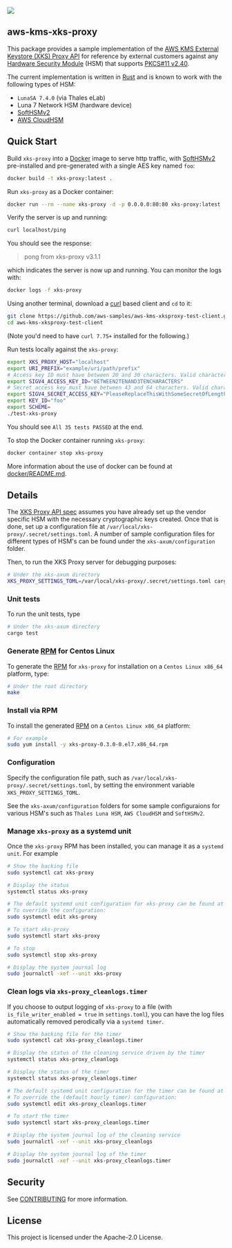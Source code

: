 ![](https://github.com/aws-samples/aws-kms-xks-proxy/actions/workflows/makefile.yml/badge.svg)

## aws-kms-xks-proxy

This package provides a sample implementation of the [AWS KMS External Keystore (XKS) Proxy API](https://github.com/aws/aws-kms-xksproxy-api-spec) for reference by external customers against any [Hardware Security Module](https://en.wikipedia.org/wiki/Hardware_security_module) (HSM) that supports [PKCS#11 v2.40](http://docs.oasis-open.org/pkcs11/pkcs11-base/v2.40/os/pkcs11-base-v2.40-os.html).

The current implementation is written in [Rust](https://www.rust-lang.org/) and is known to work with the following types of HSM:
* `LunaSA 7.4.0` (via Thales eLab)
* Luna 7 Network HSM (hardware device)
* [SoftHSMv2](https://github.com/opendnssec/SoftHSMv2)
* [AWS CloudHSM](https://aws.amazon.com/cloudhsm/)

## Quick Start

Build `xks-proxy` into a [Docker](https://www.docker.com/) image to serve http traffic, with [SoftHSMv2](https://github.com/opendnssec/SoftHSMv2) pre-installed and pre-generated with a single AES key named `foo`:
```bash
docker build -t xks-proxy:latest .
```
Run `xks-proxy` as a Docker container:
```bash
docker run --rm --name xks-proxy -d -p 0.0.0.0:80:80 xks-proxy:latest
```
Verify the server is up and running:
```bash
curl localhost/ping
```
You should see the response:

>pong from xks-proxy v3.1.1

which indicates the server is now up and running.  You can monitor the logs with:
```bash
docker logs -f xks-proxy
```
Using another terminal, download a [curl](https://curl.se/) based client and `cd` to it:
``` bash
git clone https://github.com/aws-samples/aws-kms-xksproxy-test-client.git
cd aws-kms-xksproxy-test-client
```
(Note you'd need to have `curl 7.75+` installed for the following.)

Run tests locally against the `xks-proxy`:
```bash
export XKS_PROXY_HOST="localhost"
export URI_PREFIX="example/uri/path/prefix"
# Access key ID must have between 20 and 30 characters. Valid characters are uppercase A-Z and 2-7
export SIGV4_ACCESS_KEY_ID="BETWEEN2TENAND3TENCHARACTERS"
# Secret access key must have between 43 and 64 characters. Valid characters are a-z, A-Z, 0-9, /, +, and =
export SIGV4_SECRET_ACCESS_KEY="PleaseReplaceThisWithSomeSecretOfLength43To64"
export KEY_ID="foo"
export SCHEME=
./test-xks-proxy
```
You should see `All 35 tests PASSED` at the end.

To stop the Docker container running `xks-proxy`:
```bash
docker container stop xks-proxy
```
More information about the use of docker can be found at [docker/README.md](docker/README.md).

## Details

The [XKS Proxy API spec](https://github.com/aws/aws-kms-xksproxy-api-spec) assumes you have already set up the vendor specific HSM with the necessary cryptographic keys created.  Once that is done, set up a configuration file at `/var/local/xks-proxy/.secret/settings.toml`.  A number of sample configuration files for different types of HSM's can be found under the `xks-axum/configuration` folder.

Then, to run the XKS Proxy server for debugging purposes:

```bash
# Under the xks-axum directory
XKS_PROXY_SETTINGS_TOML=/var/local/xks-proxy/.secret/settings.toml cargo run
```

### Unit tests

To run the unit tests, type
```bash
# Under the xks-axum directory
cargo test
```
### Generate [RPM](https://en.wikipedia.org/wiki/RPM_Package_Manager) for Centos Linux

To generate the [RPM](https://en.wikipedia.org/wiki/RPM_Package_Manager) for `xks-proxy` for installation on a `Centos Linux x86_64` platform, type:
```bash
# Under the root directory
make
```

### Install via RPM

To install the generated [RPM](https://en.wikipedia.org/wiki/RPM_Package_Manager) on a `Centos Linux x86_64` platform:
```bash
# For example
sudo yum install -y xks-proxy-0.3.0-0.el7.x86_64.rpm
```

### Configuration

Specify the configuration file path, such as `/var/local/xks-proxy/.secret/settings.toml`, by setting the environment variable `XKS_PROXY_SETTINGS_TOML`.

See the `xks-axum/configuration` folders for some sample configuraions for various HSM's such as `Thales Luna HSM`, `AWS CloudHSM` and `SoftHSMv2`.

### Manage `xks-proxy` as a systemd unit

Once the `xks-proxy` RPM has been installed, you can manage it as a `systemd unit`.  For example

```bash
# Show the backing file
sudo systemctl cat xks-proxy

# Display the status
systemctl status xks-proxy

# The default systemd unit configuration for xks-proxy can be found at /etc/systemd/system/xks-proxy.service.
# To override the configuration:
sudo systemctl edit xks-proxy

# To start xks-proxy
sudo systemctl start xks-proxy

# To stop
sudo systemctl stop xks-proxy

# Display the system journal log
sudo journalctl -xef --unit xks-proxy
```

### Clean logs via `xks-proxy_cleanlogs.timer`

If you choose to output logging of `xks-proxy` to a file (with `is_file_writer_enabled = true` in `settings.toml`), you can have the log files automatically removed perodically via a `systemd timer`.

```bash
# Show the backing file for the timer
sudo systemctl cat xks-proxy_cleanlogs.timer

# Display the status of the cleaning service driven by the timer
systemctl status xks-proxy_cleanlogs

# Display the status of the timer
systemctl status xks-proxy_cleanlogs.timer

# The default systemd unit configuration for the timer can be found at /etc/systemd/system/xks-proxy_cleanlogs.timer.
# To override the (default hourly timer) configuration:
sudo systemctl edit xks-proxy_cleanlogs.timer

# To start the timer
sudo systemctl start xks-proxy_cleanlogs.timer

# Display the system journal log of the cleaning service
sudo journalctl -xef --unit xks-proxy_cleanlogs

# Display the system journal log of the timer
sudo journalctl -xef --unit xks-proxy_cleanlogs.timer
```

## Security

See [CONTRIBUTING](CONTRIBUTING.md#security-issue-notifications) for more information.

## License

This project is licensed under the Apache-2.0 License.
